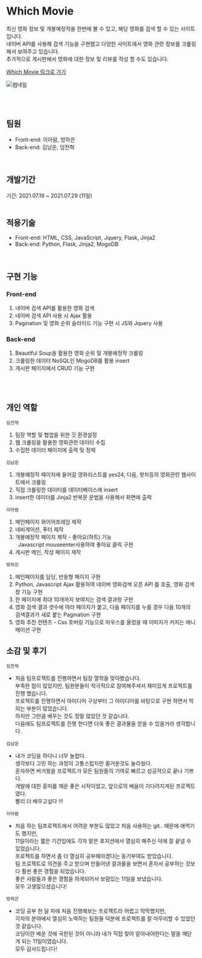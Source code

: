 # Which Movie
최신 영화 정보 및 개봉예정작을 한번에 볼 수 있고, 해당 영화를 검색 할 수 있는 사이트입니다. <br/>
네이버 API를 사용해 검색 기능을 구현했고 다양한 사이트에서 영화 관련 정보를 크롤링해서 보여주고 있습니다. <br/>
추가적으로 게시판에서 영화에 대한 정보 및 리뷰를 작성 할 수도 있습니다.


<a href="http://whichmovie.shop/">Which Movie 링크로 가기</a> <br/>

![썸네일](https://user-images.githubusercontent.com/70641418/127768727-74e0a62f-9d35-4e1f-89a1-3bb7fb8b2084.JPG)


<br/>
<br/>


## 팀원

- Front-end: 이아람, 방하은
- Back-end: 김남운, 임전혁

<br/>

## 개발기간
기간: 2021.07.19 ~ 2021.07.29 (11일)  
<br/>

## 적용기술  
  
- Front-end: HTML, CSS, JavaScript, Jquery, Flask, Jinja2
- Back-end: Python, Flask, Jinja2, MogoDB

<br/>

## 구현 기능

### Front-end
1. 네이버 검색 API를 활용한 영화 검색
2. 네이버 검색 API 사용 시 Ajax 활용
3. Pagination 및 영화 순위 슬라이드 기능 구현 시 JS와 Jquery 사용

### Back-end
1. Beautiful Soup을 활용한 영화 순위 및 개봉예정작 크롤링
2. 크롤링한 데이터 NoSQL인 MogoDB를 활용 insert
3. 게시판 페이지에서 CRUD 기능 구현

<br/>
<br/>

## 개인 역할

<code>임전혁</code>
1. 팀장 역할 및 협업을 위한 깃 환경설정
2. 웹 크롤링을 활용한 영화관련 데이터 수집
3. 수집한 데이터 페이지에 출력 및 정제

<code>김남운</code>
1. 개봉예정작 페이지에 들어갈 영화리스트를 yes24, 다음, 왓차등의 영화관련 웹사이트에서 크롤링
2. 직접 크롤링한 데이터를 데이터베이스에 insert
3. insert한 데이터를 Jinja2 반복문 문법을 사용해서 화면에 출력


<code>이아람</code>
1. 메인페이지 와이어프레임 제작
2. 네비게이션, 푸터 제작
3. 개봉예정작 페이지 제작 - 좋아요(하트) 기능    
  Javascript mouseenter사용하여 좋아요 클릭 구현
4. 게시판 메인, 작성 페이지 제작

<code>방하은</code>
1. 메인페이지를 담당, 반응형 페이지 구현
2. Python, Javascript Ajax 활용하여 네이버 영화검색 오픈 API 를 호출, 영화 검색창 기능 구현
3. 한 페이지에 최대 10개까지 보여지는 검색 결과창 구현
4. 영화 검색 결과 갯수에 따라 페이지가 붙고, 다음 페이지를 누를 경우 다음 10개의 검색결과가 새로 붙는 Pagination 구현
5. 영화 추천 컨텐츠 - Css 호버링 기능으로 마우스를 올렸을 때 이미지가 커지는 애니메이션 구현



## 소감 및 후기

<code>임전혁</code>
- 처음 팀프로젝트를 진행하면서 팀장 열학을 맞아봤습니다.   
부족한 점이 많았지만, 팀원분들이 적극적으로 참여해주셔서 재미있게 프로젝트를 진행 했습니다.    
프로젝트를 진행하면서 아이디어 구상부터 그 아이디어를 바탕으로 구현 하면서 막히는 부분이 많았습니다.   
하지만 그만큼 배우는 것도 정말 많았던 것 같습니다.   
다음에도 팀프로젝트를 진행 한다면 더욱 좋은 결과물을 얻을 수 있을거라 생각합니다.   

<code>김남운</code>
- 내가 코딩을 하다니 너무 놀랍다.<br/>
생각보다 고민 하는 과정이 고통스럽지만 즐거운것도 놀라웠다.<br/>
혼자하면 버거웠을 프로젝트가 모든 팀원들의 기여로 빠르고 성공적으로 끝나 기쁘다.<br/>
개발에 대한 흥미를 깨운 좋은 시작이었고, 앞으로의 배움이 기다려지게된 프로젝트였다.<br/>
빨리 더 배우고싶다 !!!   

<code>이아람</code>
- 처음 하는 팀프로젝트에서 어려운 부분도 많았고 처음 사용하는 git.. 때문에 애먹기도 했지만,    
11일이라는 짧은 기간임에도 각자 맡은 포지션에서 열심히 해주신 덕에 잘 끝낼 수 있었습니다.   
프로젝트를 하면서 좀 더 열심히 공부해야겠다는 동기부여도 받았습니다.   
팀 프로젝트로 의견을 주고 받으며 만들어낸 결과물을 보면서 혼자서 공부하는 것보다 훨씬 좋은 경험을 되었습니다.   
좋은 사람들과 좋은 경험을 하게되어서 보람있는 11일을 보냈습니다.   
모두 고생많으셨습니다!


<code>방하은</code>
- 코딩 공부 한 달 차에 처음 진행해보는 프로젝트라 어렵고 막막했지만, <br/> 
각자의 분야에서 열심히 노력하는 팀원들 덕분에 프로젝트를 잘 마무리할 수 있었던 것 같습니다.<br/>
코딩이란 배운 것에 국한된 것이 아니라 내가 직접 찾아 알아내야한다는 말을 깨닫게 되는 11일이였습니다.<br/>
모두 감사드립니다!
